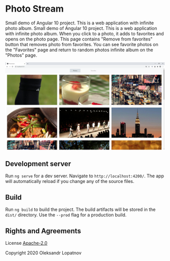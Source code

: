 # Photo Stream

Small demo of Angular 10 project. This is a web application with infinite photo album. Small demo of Angular 10 project. This is a web application with infinite photo album. When you click to a photo, it adds to favorites and opens on the photo page. This page contains "Remove from favorites" button that removes photo from favorites. You can see favorite photos on the "Favorites" page and return to random photos infinite album on the "Photos" page.

![./img/screenshot.png][screenshot]

## Development server

Run `ng serve` for a dev server. Navigate to `http://localhost:4200/`. The app will automatically reload if you change any of the source files.

## Build

Run `ng build` to build the project. The build artifacts will be stored in the `dist/` directory. Use the `--prod` flag for a production build.

## Rights and Agreements

License [Apache-2.0](https://github.com/lopatnov/photo-stream/blob/master/LICENSE)

Copyright 2020 Oleksandr Lopatnov

[screenshot]: ./img/screenshot.png